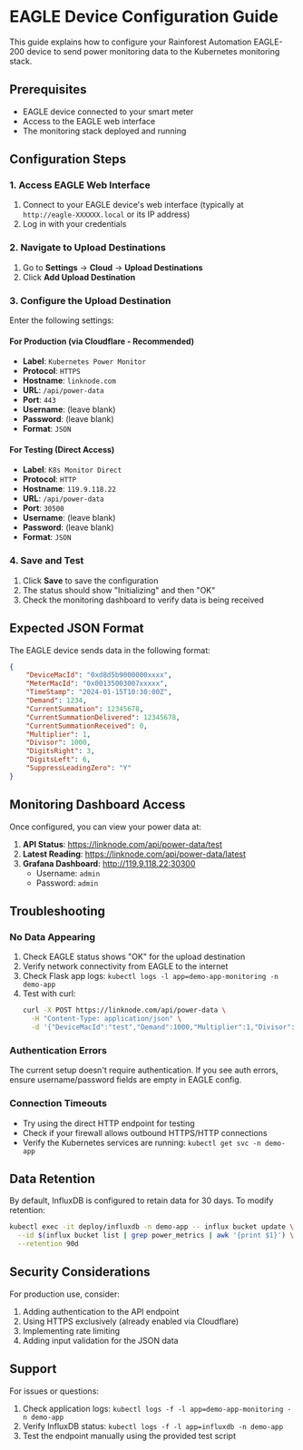 # EAGLE Device Configuration Guide

This guide explains how to configure your Rainforest Automation EAGLE-200 device to send power monitoring data to the Kubernetes monitoring stack.

## Prerequisites

- EAGLE device connected to your smart meter
- Access to the EAGLE web interface
- The monitoring stack deployed and running

## Configuration Steps

### 1. Access EAGLE Web Interface

1. Connect to your EAGLE device's web interface (typically at `http://eagle-XXXXXX.local` or its IP address)
2. Log in with your credentials

### 2. Navigate to Upload Destinations

1. Go to **Settings** → **Cloud** → **Upload Destinations**
2. Click **Add Upload Destination**

### 3. Configure the Upload Destination

Enter the following settings:

#### For Production (via Cloudflare - Recommended)
- **Label**: `Kubernetes Power Monitor`
- **Protocol**: `HTTPS`
- **Hostname**: `linknode.com`
- **URL**: `/api/power-data`
- **Port**: `443`
- **Username**: (leave blank)
- **Password**: (leave blank)
- **Format**: `JSON`

#### For Testing (Direct Access)
- **Label**: `K8s Monitor Direct`
- **Protocol**: `HTTP`
- **Hostname**: `119.9.118.22`
- **URL**: `/api/power-data`
- **Port**: `30500`
- **Username**: (leave blank)
- **Password**: (leave blank)
- **Format**: `JSON`

### 4. Save and Test

1. Click **Save** to save the configuration
2. The status should show "Initializing" and then "OK"
3. Check the monitoring dashboard to verify data is being received

## Expected JSON Format

The EAGLE device sends data in the following format:

```json
{
    "DeviceMacId": "0xd8d5b9000000xxxx",
    "MeterMacId": "0x00135003007xxxxx",
    "TimeStamp": "2024-01-15T10:30:00Z",
    "Demand": 1234,
    "CurrentSummation": 12345678,
    "CurrentSummationDelivered": 12345678,
    "CurrentSummationReceived": 0,
    "Multiplier": 1,
    "Divisor": 1000,
    "DigitsRight": 3,
    "DigitsLeft": 6,
    "SuppressLeadingZero": "Y"
}
```

## Monitoring Dashboard Access

Once configured, you can view your power data at:

1. **API Status**: https://linknode.com/api/power-data/test
2. **Latest Reading**: https://linknode.com/api/power-data/latest
3. **Grafana Dashboard**: http://119.9.118.22:30300
   - Username: `admin`
   - Password: `admin`

## Troubleshooting

### No Data Appearing

1. Check EAGLE status shows "OK" for the upload destination
2. Verify network connectivity from EAGLE to the internet
3. Check Flask app logs: `kubectl logs -l app=demo-app-monitoring -n demo-app`
4. Test with curl:
   ```bash
   curl -X POST https://linknode.com/api/power-data \
     -H "Content-Type: application/json" \
     -d '{"DeviceMacId":"test","Demand":1000,"Multiplier":1,"Divisor":1000}'
   ```

### Authentication Errors

The current setup doesn't require authentication. If you see auth errors, ensure username/password fields are empty in EAGLE config.

### Connection Timeouts

- Try using the direct HTTP endpoint for testing
- Check if your firewall allows outbound HTTPS/HTTP connections
- Verify the Kubernetes services are running: `kubectl get svc -n demo-app`

## Data Retention

By default, InfluxDB is configured to retain data for 30 days. To modify retention:

```bash
kubectl exec -it deploy/influxdb -n demo-app -- influx bucket update \
  --id $(influx bucket list | grep power_metrics | awk '{print $1}') \
  --retention 90d
```

## Security Considerations

For production use, consider:

1. Adding authentication to the API endpoint
2. Using HTTPS exclusively (already enabled via Cloudflare)
3. Implementing rate limiting
4. Adding input validation for the JSON data

## Support

For issues or questions:
1. Check application logs: `kubectl logs -f -l app=demo-app-monitoring -n demo-app`
2. Verify InfluxDB status: `kubectl logs -f -l app=influxdb -n demo-app`
3. Test the endpoint manually using the provided test script